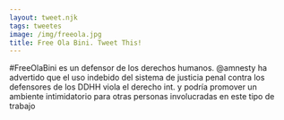 ```yaml
---
layout: tweet.njk
tags: tweetes
image: /img/freeola.jpg
title: Free Ola Bini. Tweet This!
---
```

#FreeOlaBini es un defensor de los derechos humanos.
@amnesty ha advertido que el uso indebido del sistema de justicia penal contra los defensores de los DDHH viola el derecho int. y podría promover un ambiente intimidatorio para otras personas involucradas en este tipo de trabajo
